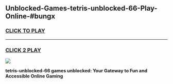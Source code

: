
## Unblocked-Games-tetris-unblocked-66-Play-Online-#bungx
<h3>
<a href="https://premium.freeplayer.one?title=tetris-unblocked-66&ref=27F">CLICK TO PLAY</a></h3>
<hr>

<h3>
<a href="https://premium.freeplayer.one?title=tetris-unblocked-66&ref=27F">CLICK 2 PLAY</a>
  
</h3>

<a href="https://premium.freeplayer.one?title=tetris-unblocked-66&ref=27F"><img src="https://clearcache.store/games.png"></a>


**tetris-unblocked-66 games unblocked: Your Gateway to Fun and Accessible Online Gaming**
